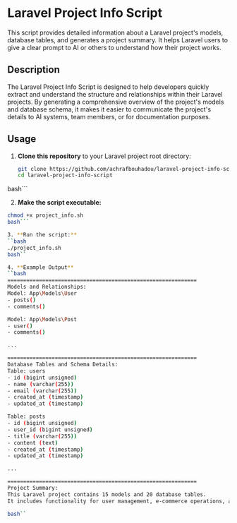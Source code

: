 # Laravel Project Info Script

This script provides detailed information about a Laravel project's models, database tables, and generates a project summary. It helps Laravel users to give a clear prompt to AI or others to understand how their project works.

## Description

The Laravel Project Info Script is designed to help developers quickly extract and understand the structure and relationships within their Laravel projects. By generating a comprehensive overview of the project's models and database schema, it makes it easier to communicate the project's details to AI systems, team members, or for documentation purposes.

## Usage

1. **Clone this repository** to your Laravel project root directory:
   ```bash
   git clone https://github.com/achrafbouhadou/laravel-project-info-script.git
   cd laravel-project-info-script
 bash```
 
 2. **Make the script executable:** 
   ```bash
   chmod +x project_info.sh
   bash```

 3. **Run the script:** 
   ``bash
   ./project_info.sh
 bash``

 4. **Example Output** 
   ``bash
   ============================================================
Models and Relationships:
Model: App\Models\User
 - posts()
 - comments()

Model: App\Models\Post
 - user()
 - comments()

...

============================================================
Database Tables and Schema Details:
Table: users
 - id (bigint unsigned)
 - name (varchar(255))
 - email (varchar(255))
 - created_at (timestamp)
 - updated_at (timestamp)

Table: posts
 - id (bigint unsigned)
 - user_id (bigint unsigned)
 - title (varchar(255))
 - content (text)
 - created_at (timestamp)
 - updated_at (timestamp)

...

============================================================
Project Summary:
This Laravel project contains 15 models and 20 database tables.
It includes functionality for user management, e-commerce operations, and more.

 bash``

 
